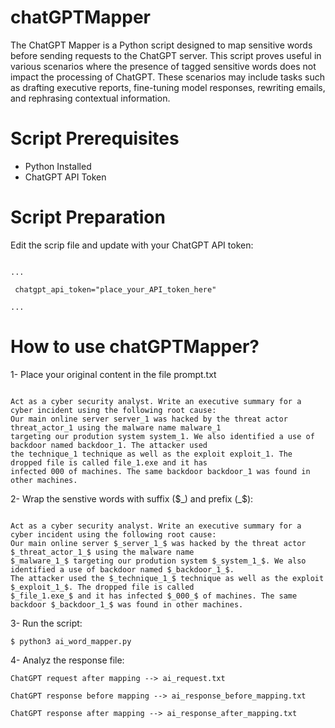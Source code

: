 # chatGPTMapper

The ChatGPT Mapper is a Python script designed to map sensitive words before sending requests to the ChatGPT server. This script proves useful in various scenarios where the presence of tagged sensitive words does not impact the processing of ChatGPT. These scenarios may include tasks such as drafting executive reports, fine-tuning model responses, rewriting emails, and rephrasing contextual information.

# Script Prerequisites

- Python Installed
- ChatGPT API Token

# Script Preparation
Edit the scrip file and update with your ChatGPT API token:

```

...

 chatgpt_api_token="place_your_API_token_here"
 
... 

```


# How to use chatGPTMapper?

1- Place your original content in the file prompt.txt

```

Act as a cyber security analyst. Write an executive summary for a cyber incident using the following root cause:
Our main online server server_1 was hacked by the threat actor threat_actor_1 using the malware name malware_1 
targeting our prodution system system_1. We also identified a use of backdoor named backdoor_1. The attacker used 
the technique_1 technique as well as the exploit exploit_1. The dropped file is called file_1.exe and it has 
infected 000 of machines. The same backdoor backdoor_1 was found in other machines.

```

2- Wrap the senstive words with suffix ($_) and prefix (_$): 

```

Act as a cyber security analyst. Write an executive summary for a cyber incident using the following root cause:
Our main online server $_server_1_$ was hacked by the threat actor $_threat_actor_1_$ using the malware name 
$_malware_1_$ targeting our prodution system $_system_1_$. We also identified a use of backdoor named $_backdoor_1_$. 
The attacker used the $_technique_1_$ technique as well as the exploit $_exploit_1_$. The dropped file is called 
$_file_1.exe_$ and it has infected $_000_$ of machines. The same backdoor $_backdoor_1_$ was found in other machines.

```

3- Run the script: 

```
$ python3 ai_word_mapper.py

```

4- Analyz the response file: 

```
ChatGPT request after mapping --> ai_request.txt

ChatGPT response before mapping --> ai_response_before_mapping.txt

ChatGPT response after mapping --> ai_response_after_mapping.txt

```
